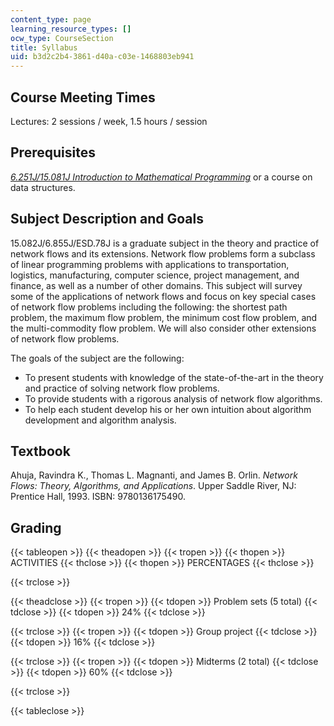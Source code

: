 ```yaml
---
content_type: page
learning_resource_types: []
ocw_type: CourseSection
title: Syllabus
uid: b3d2c2b4-3861-d40a-c03e-1468803eb941
---
```


Course Meeting Times
--------------------

Lectures: 2 sessions / week, 1.5 hours / session

Prerequisites
-------------

[_6.251J/15.081J Introduction to Mathematical Programming_](/courses/6-251j-introduction-to-mathematical-programming-fall-2009) or a course on data structures.

Subject Description and Goals
-----------------------------

15.082J/6.855J/ESD.78J is a graduate subject in the theory and practice of network flows and its extensions. Network flow problems form a subclass of linear programming problems with applications to transportation, logistics, manufacturing, computer science, project management, and finance, as well as a number of other domains. This subject will survey some of the applications of network flows and focus on key special cases of network flow problems including the following: the shortest path problem, the maximum flow problem, the minimum cost flow problem, and the multi-commodity flow problem. We will also consider other extensions of network flow problems.

The goals of the subject are the following:

*   To present students with knowledge of the state-of-the-art in the theory and practice of solving network flow problems.
*   To provide students with a rigorous analysis of network flow algorithms.
*   To help each student develop his or her own intuition about algorithm development and algorithm analysis.

Textbook
--------

Ahuja, Ravindra K., Thomas L. Magnanti, and James B. Orlin. _Network Flows: Theory, Algorithms, and Applications_. Upper Saddle River, NJ: Prentice Hall, 1993. ISBN: 9780136175490.

Grading
-------

{{< tableopen >}}
{{< theadopen >}}
{{< tropen >}}
{{< thopen >}}
ACTIVITIES
{{< thclose >}}
{{< thopen >}}
PERCENTAGES
{{< thclose >}}

{{< trclose >}}

{{< theadclose >}}
{{< tropen >}}
{{< tdopen >}}
Problem sets (5 total)
{{< tdclose >}}
{{< tdopen >}}
24%
{{< tdclose >}}

{{< trclose >}}
{{< tropen >}}
{{< tdopen >}}
Group project
{{< tdclose >}}
{{< tdopen >}}
16%
{{< tdclose >}}

{{< trclose >}}
{{< tropen >}}
{{< tdopen >}}
Midterms (2 total)
{{< tdclose >}}
{{< tdopen >}}
60%
{{< tdclose >}}

{{< trclose >}}

{{< tableclose >}}